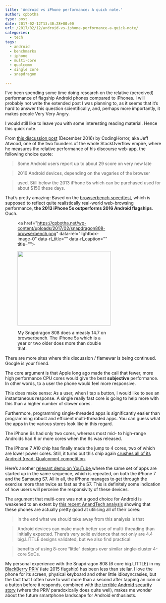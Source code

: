 ```yaml
---
title: 'Android vs iPhone performance: A quick note.'
author: cpbotha
type: post
date: 2017-02-12T13:40:28+00:00
url: /2017/02/12/android-vs-iphone-performance-a-quick-note/
categories:
  - tech
tags:
  - android
  - benchmarks
  - iphone
  - multi-core
  - qualcomm
  - single core
  - snapdragon

---
```

I&#8217;ve been spending some time doing research on the relative (perceived) performance of flagship Android phones compared to iPhones. I will probably not write the extended post I was planning to, as it seems that it&#8217;s hard to answer this question scientifically, and, perhaps more importantly, it makes people Very Very Angry.

I would still like to leave you with some interesting reading material. Hence this quick note.

From [this discussion post][1] (December 2016) by CodingHorror, aka Jeff Atwood, one of the two founders of the whole StackOverflow empire, where he measures the relative performance of his discourse web-app, the following choice quote:

> Some Android users report up to about 29 score on very new late
  
> 2016 Android devices, depending on the vagaries of the browser
  
> used. Still below the 2013 iPhone 5s which can be purchased used for about $150 these days.

That&#8217;s pretty amazing: Based on the [browserbench speedtest][2], which is supposed to reflect quite realistically real-world web-browsing performance, **the 2013 iPhone 5s outperforms 2016 Android flagships**. Ouch.<figure id="attachment_2808" aria-describedby="caption-attachment-2808" style="width: 300px" class="wp-caption alignnone"><a href="https://cpbotha.net/wp-content/uploads/2017/02/snapdragon808-browserbench.png" data-rel="lightbox-image-0" data-rl\_title="" data-rl\_caption="" title="">

<img data-attachment-id="2808" data-permalink="https://cpbotha.net/2017/02/12/android-vs-iphone-performance-a-quick-note/snapdragon808-browserbench/" data-orig-file="https://cpbotha.net/wp-content/uploads/2017/02/snapdragon808-browserbench.png" data-orig-size="1440,1158" data-comments-opened="1" data-image-meta="{&quot;aperture&quot;:&quot;0&quot;,&quot;credit&quot;:&quot;&quot;,&quot;camera&quot;:&quot;&quot;,&quot;caption&quot;:&quot;&quot;,&quot;created_timestamp&quot;:&quot;0&quot;,&quot;copyright&quot;:&quot;&quot;,&quot;focal_length&quot;:&quot;0&quot;,&quot;iso&quot;:&quot;0&quot;,&quot;shutter_speed&quot;:&quot;0&quot;,&quot;title&quot;:&quot;&quot;,&quot;orientation&quot;:&quot;0&quot;}" data-image-title="snapdragon808-browserbench" data-image-description="" data-medium-file="https://cpbotha.net/wp-content/uploads/2017/02/snapdragon808-browserbench-300x241.png" data-large-file="https://cpbotha.net/wp-content/uploads/2017/02/snapdragon808-browserbench-1024x823.png" class="wp-image-2808 size-medium" src="https://cpbotha.net/wp-content/uploads/2017/02/snapdragon808-browserbench-300x241.png" width="300" height="241" srcset="https://cpbotha.net/wp-content/uploads/2017/02/snapdragon808-browserbench-300x241.png 300w, https://cpbotha.net/wp-content/uploads/2017/02/snapdragon808-browserbench-768x618.png 768w, https://cpbotha.net/wp-content/uploads/2017/02/snapdragon808-browserbench-1024x823.png 1024w, https://cpbotha.net/wp-content/uploads/2017/02/snapdragon808-browserbench-1200x965.png 1200w, https://cpbotha.net/wp-content/uploads/2017/02/snapdragon808-browserbench.png 1440w" sizes="(max-width: 300px) 85vw, 300px" /></a><figcaption id="caption-attachment-2808" class="wp-caption-text">My Snapdragon 808 does a measly 14.7 on browserbench. The iPhone 5s which is a year or two older does more than double that.</figcaption></figure> 

There are more sites where this discussion / flamewar is being continued. Google is your friend.

The core argument is that Apple long ago made the call that fewer, more high performance CPU cores would give the best **subjective** performance. In other words, to a user the phone would feel more responsive.

This does make sense: As a user, when I tap a button, I would like to see an instantaneous response. A single really fast core is going to help more with this than a higher number of slower cores.

Furthermore, programming single-threaded apps is significantly easier than programming robust and efficient multi-threaded apps. You can guess what the apps in the various stores look like in this regard.

The iPhone 6s had only two cores, whereas most mid- to high-range Androids had 6 or more cores when the 6s was released.

The iPhone 7 A10 chip has finally made the jump to 4 cores, two of which are lower power cores. Still, it turns out this chip again [crushes all of its Android (read: Qualcomm) competition][3].

Here&#8217;s another <a href="https://youtu.be/k_PK_6F_Bhk" data-rel="lightbox-video-0">relevant demo on YouTube </a>where the same set of apps are started up in the same sequence, which is repeated, on both the iPhone 7 and the Samsung S7. All in all, the iPhone manages to get through the exercise more than twice as fast as the S7. This is definitely some indication of how users will perceive the responsivity of these devices.

The argument that multi-core was not a good choice for Android is weakened to an extent by [this recent AnandTech analysis][4] showing that these phones are actually pretty good at utilising all of their cores:

> In the end what we should take away from this analysis is that
  
> Android devices can make much better use of multi-threading than initially expected. There&#8217;s very solid evidence that not only are 4.4 big.LITTLE designs validated, but we also find practical
  
> benefits of using 8-core &#8220;little&#8221; designs over similar single-cluster 4-core SoCs.

My personal experience with the Snapdragon 808 (6 core big.LITTLE) in my [BlackBerry PRIV][5] (late 2015 flagship) has been less than stellar. I love the phone for its screen, physical keyboard and other little idiosyncrasies, but the fact that I often have to wait more than a second after tapping an icon or a button before it responds, combined with [the terrible Android security story][6] (where the PRIV paradoxically does quite well), makes me wonder about the future smartphone landscape for Android enthusiasts.

 [1]: https://discuss.emberjs.com/t/why-is-ember-3x-5x-slower-on-android/6577/60
 [2]: http://browserbench.org/Speedometer/
 [3]: http://bgr.com/2016/10/21/iphone-7-specs-a10-fusion-processor/
 [4]: http://www.anandtech.com/show/9518/the-mobile-cpu-corecount-debate
 [5]: http://www.gsmarena.com/blackberry_priv-7587.php
 [6]: /2016/11/27/android-security-in-2016-is-a-mess/
